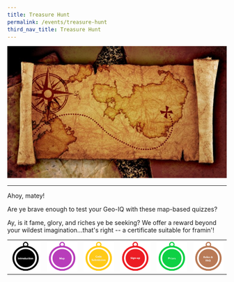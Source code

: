```yaml
---
title: Treasure Hunt
permalink: /events/treasure-hunt
third_nav_title: Treasure Hunt
---
```


![Alt text for image on Isomer site](/images/sample-treasure-hunt-landing-page-cover.jpg)

-------
Ahoy, matey!

Are ye brave enough to test your Geo-IQ with these map-based quizzes?

Ay, is it fame, glory, and riches ye be seeking? We offer a reward beyond your wildest imagination...that's right -- a certificate suitable for framin'!

|  |  |  |  |  |  |
| :--------: | :--------: | :--------: | :--------: | :--------: | :--------: |
| [![Introduction](/images/sample-treasure-hunt-landing-Introduction.png)](/events/treasure-hunt/introduction)| [![Map](/images/sample-treasure-hunt-landing-map.png)](/events/treasure-hunt/introduction)| [![Code Submission](/images/sample-treasure-hunt-landing-code-submission.png)](/events/treasure-hunt/introduction)| [![Sign-up](/images/sample-treasure-hunt-landing-sign-up.png)](/events/treasure-hunt/introduction)| [![Prizes](/images/sample-treasure-hunt-landing-prizes.png)](/events/treasure-hunt/introduction)| [![Rules & FAQ](/images/sample-treasure-hunt-landing-rules.png)](/events/treasure-hunt/introduction)|